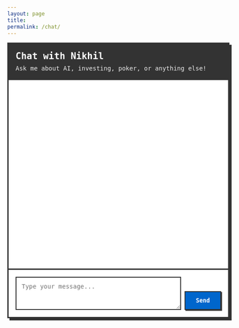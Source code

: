 ```yaml
---
layout: page
title:  
permalink: /chat/
---
```



<div id="chat-container">
  <div id="chat-header">
    <h2>Chat with Nikhil</h2>
    <p>Ask me about AI, investing, poker, or anything else!</p>
  </div>

  <div id="chat-messages"></div>

  <div id="chat-input-container">
    <textarea id="chat-input" placeholder="Type your message..." rows="3"></textarea>
    <button id="send-button">Send</button>
  </div>

  <div id="loading" style="display: none;">
    <div class="typing-indicator">
      <span></span>
      <span></span>
      <span></span>
    </div>
  </div>
</div>

<style>
:root {
  --chat-primary: #0066cc;
  --chat-primary-hover: #0056b3;
  --chat-background: #ffffff;
  --chat-user-bg: var(--chat-primary);
  --chat-bot-bg: #f8f9fa;
  --chat-border: #333333;
  --chat-text: #333333;
  --chat-text-light: #ffffff;
  --chat-shadow: 5px 5px 0px 0px var(--chat-border);
}

#chat-container {
  width: 100%;
  max-width: 800px;
  margin: 0 auto;
  border: 3px solid var(--chat-border);
  box-shadow: var(--chat-shadow);
  font-family: 'Monaco', 'Menlo', 'Ubuntu Mono', monospace;
  background: var(--chat-background);
  min-height: 600px;
  display: flex;
  flex-direction: column;
}

#chat-header {
  background: var(--chat-border);
  color: var(--chat-text-light);
  padding: 1rem;
  border-bottom: 3px solid var(--chat-border);
}

#chat-header h2 {
  margin: 0 0 0.5rem 0;
  font-size: 1.5em;
}

#chat-header p {
  margin: 0;
  font-size: 1em;
  opacity: 0.9;
}

#chat-messages {
  flex: 1;
  padding: 1rem;
  overflow-y: auto;
  min-height: 400px;
  max-height: 500px;
}

.message {
  margin-bottom: 1rem;
  display: flex;
  align-items: flex-start;
  gap: 0.5rem;
}

.message.user {
  justify-content: flex-end;
}

.message-content {
  max-width: 70%;
  padding: 0.75rem 1rem;
  border: 2px solid var(--chat-border);
  box-shadow: 2px 2px 0px 0px var(--chat-border);
  border-radius: 0;
  word-wrap: break-word;
}

.message.user .message-content {
  background: var(--chat-user-bg);
  color: var(--chat-text-light);
}

.message.bot .message-content {
  background: var(--chat-bot-bg);
  color: var(--chat-text);
}

.message-avatar {
  width: 32px;
  height: 32px;
  border: 2px solid var(--chat-border);
  background: var(--chat-border);
  color: var(--chat-text-light);
  display: flex;
  align-items: center;
  justify-content: center;
  font-weight: bold;
  font-size: 0.8em;
  flex-shrink: 0;
}

.message.user .message-avatar {
  background: var(--chat-user-bg);
}

.message.bot .message-avatar {
  background: var(--chat-bot-bg);
  color: var(--chat-text);
}

#chat-input-container {
  padding: 1rem;
  border-top: 3px solid var(--chat-border);
  display: flex;
  gap: 0.5rem;
  align-items: flex-end;
}

#chat-input {
  flex: 1;
  border: 2px solid var(--chat-border);
  padding: 0.75rem;
  font-family: 'Monaco', 'Menlo', 'Ubuntu Mono', monospace;
  font-size: 1em;
  resize: vertical;
  min-height: 60px;
  background: var(--chat-background);
  color: var(--chat-text);
}

#chat-input:focus {
  outline: none;
  box-shadow: 2px 2px 0px 0px var(--chat-border);
}

#send-button {
  border: 2px solid var(--chat-border);
  background: var(--chat-primary);
  color: var(--chat-text-light);
  padding: 0.75rem 1.5rem;
  font-family: 'Monaco', 'Menlo', 'Ubuntu Mono', monospace;
  font-weight: bold;
  cursor: pointer;
  transition: all 0.2s ease;
  box-shadow: 2px 2px 0px 0px var(--chat-border);
}

#send-button:hover:not(:disabled) {
  background: var(--chat-primary-hover);
  transform: translate(-1px, -1px);
  box-shadow: 3px 3px 0px 0px var(--chat-border);
}

#send-button:disabled {
  opacity: 0.6;
  cursor: not-allowed;
}

.typing-indicator {
  display: flex;
  gap: 4px;
  align-items: center;
  padding: 1rem;
}

.typing-indicator span {
  height: 8px;
  width: 8px;
  background: var(--chat-text);
  border-radius: 50%;
  display: inline-block;
  animation: typing 1.4s infinite ease-in-out;
}

.typing-indicator span:nth-child(1) {
  animation-delay: -0.32s;
}

.typing-indicator span:nth-child(2) {
  animation-delay: -0.16s;
}

@keyframes typing {
  0%, 80%, 100% {
    transform: scale(0);
    opacity: 0.5;
  }
  40% {
    transform: scale(1);
    opacity: 1;
  }
}

.error-message {
  background: #ffebee;
  color: #c62828;
  border: 2px solid #c62828;
  padding: 0.75rem;
  margin: 0.5rem 0;
  box-shadow: 2px 2px 0px 0px #c62828;
}

/* Mobile responsiveness */
@media (max-width: 768px) {
  #chat-container {
    margin: 0 1rem;
    min-height: 500px;
  }

  .message-content {
    max-width: 85%;
  }

  #chat-input-container {
    flex-direction: column;
    gap: 0.75rem;
  }

  #send-button {
    align-self: stretch;
  }
}
</style>

<script>
class ChatInterface {
  constructor() {
    this.apiUrl = 'https://llm-chat-backend-nikhilr24.replit.app/api/chat';
    this.messagesContainer = document.getElementById('chat-messages');
    this.chatInput = document.getElementById('chat-input');
    this.sendButton = document.getElementById('send-button');
    this.loadingIndicator = document.getElementById('loading');

    this.init();
  }

  init() {
    this.sendButton.addEventListener('click', () => this.sendMessage());
    this.chatInput.addEventListener('keydown', (e) => {
      if (e.key === 'Enter' && !e.shiftKey) {
        e.preventDefault();
        this.sendMessage();
      }
    });

    // Initial welcome message
    this.addMessage('bot', "Hey there! 👋 I'm Nikhil. Ask me anything about AI, poker, or my projects!");
  }

  async sendMessage() {
    const message = this.chatInput.value.trim();
    if (!message) return;

    // Add user message to chat
    this.addMessage('user', message);
    this.chatInput.value = '';
    this.setLoading(true);

    try {
      const response = await fetch(this.apiUrl, {
        method: 'POST',
        headers: {
          'Content-Type': 'application/json',
        },
        body: JSON.stringify({
          message: message,
          timestamp: new Date().toISOString()
        })
      });

      if (!response.ok) {
        throw new Error(`Server error: ${response.status}`);
      }

      const data = await response.json();
      this.addMessage('bot', data.response || 'Sorry, I encountered an error processing your message.');

    } catch (error) {
      console.error('Chat error:', error);
      this.showError('Sorry, I\'m having trouble connecting to my backend. Please try again later.');
    } finally {
      this.setLoading(false);
    }
  }

  addMessage(sender, content) {
    const messageDiv = document.createElement('div');
    messageDiv.className = `message ${sender}`;

    const avatar = document.createElement('div');
    avatar.className = 'message-avatar';
    avatar.textContent = sender === 'user' ? 'U' : 'N';

    const messageContent = document.createElement('div');
    messageContent.className = 'message-content';
    messageContent.textContent = content;

    if (sender === 'user') {
      messageDiv.appendChild(messageContent);
      messageDiv.appendChild(avatar);
    } else {
      messageDiv.appendChild(avatar);
      messageDiv.appendChild(messageContent);
    }

    this.messagesContainer.appendChild(messageDiv);
    this.scrollToBottom();
  }

  setLoading(isLoading) {
    this.sendButton.disabled = isLoading;
    this.chatInput.disabled = isLoading;
    this.loadingIndicator.style.display = isLoading ? 'block' : 'none';

    if (isLoading) {
      this.messagesContainer.appendChild(this.loadingIndicator);
      this.scrollToBottom();
    }
  }

  showError(message) {
    const errorDiv = document.createElement('div');
    errorDiv.className = 'error-message';
    errorDiv.textContent = message;
    this.messagesContainer.appendChild(errorDiv);
    this.scrollToBottom();
  }

  scrollToBottom() {
    this.messagesContainer.scrollTop = this.messagesContainer.scrollHeight;
  }
}

// Initialize chat when page loads
document.addEventListener('DOMContentLoaded', () => {
  new ChatInterface();
});
</script>